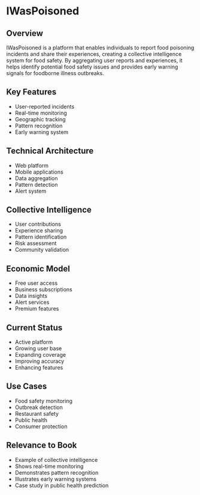 # IWasPoisoned

## Overview
IWasPoisoned is a platform that enables individuals to report food poisoning incidents and share their experiences, creating a collective intelligence system for food safety. By aggregating user reports and experiences, it helps identify potential food safety issues and provides early warning signals for foodborne illness outbreaks.

## Key Features
- User-reported incidents
- Real-time monitoring
- Geographic tracking
- Pattern recognition
- Early warning system

## Technical Architecture
- Web platform
- Mobile applications
- Data aggregation
- Pattern detection
- Alert system

## Collective Intelligence
- User contributions
- Experience sharing
- Pattern identification
- Risk assessment
- Community validation

## Economic Model
- Free user access
- Business subscriptions
- Data insights
- Alert services
- Premium features

## Current Status
- Active platform
- Growing user base
- Expanding coverage
- Improving accuracy
- Enhancing features

## Use Cases
- Food safety monitoring
- Outbreak detection
- Restaurant safety
- Public health
- Consumer protection

## Relevance to Book
- Example of collective intelligence
- Shows real-time monitoring
- Demonstrates pattern recognition
- Illustrates early warning systems
- Case study in public health prediction 